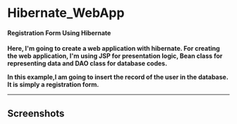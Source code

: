 # Hibernate_WebApp

#### Registration Form Using Hibernate

**Here, I'm going to create a web application with hibernate. For creating the web application, I'm using JSP for presentation logic, Bean class for representing data and DAO class for database codes.**

**In this example,I am going to insert the record of the user in the database. It is simply a registration form.**

<hr>

## Screenshots

